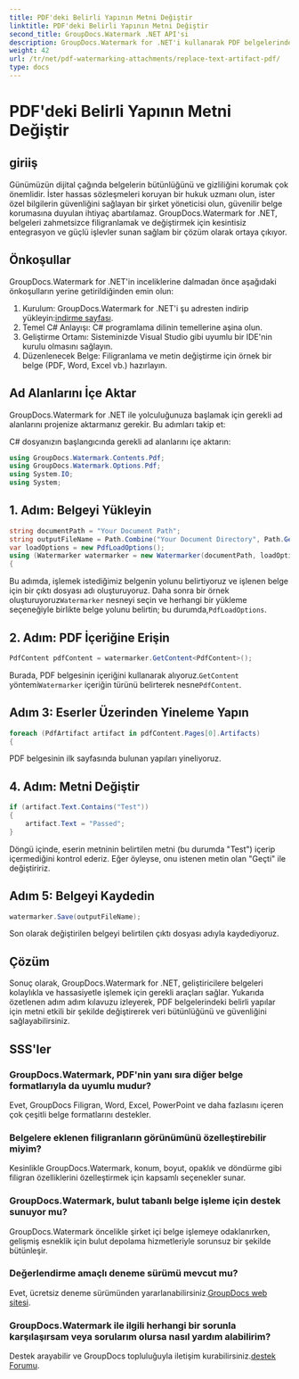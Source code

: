 ```yaml
---
title: PDF'deki Belirli Yapının Metni Değiştir
linktitle: PDF'deki Belirli Yapının Metni Değiştir
second_title: GroupDocs.Watermark .NET API'si
description: GroupDocs.Watermark for .NET'i kullanarak PDF belgelerindeki belirli yapılara ilişkin metni nasıl değiştireceğinizi keşfedin. Belge güvenliğini ve bütünlüğünü zahmetsizce geliştirin.
weight: 42
url: /tr/net/pdf-watermarking-attachments/replace-text-artifact-pdf/
type: docs
---
```

# PDF'deki Belirli Yapının Metni Değiştir

## giriiş
Günümüzün dijital çağında belgelerin bütünlüğünü ve gizliliğini korumak çok önemlidir. İster hassas sözleşmeleri koruyan bir hukuk uzmanı olun, ister özel bilgilerin güvenliğini sağlayan bir şirket yöneticisi olun, güvenilir belge korumasına duyulan ihtiyaç abartılamaz. GroupDocs.Watermark for .NET, belgeleri zahmetsizce filigranlamak ve değiştirmek için kesintisiz entegrasyon ve güçlü işlevler sunan sağlam bir çözüm olarak ortaya çıkıyor.
## Önkoşullar
GroupDocs.Watermark for .NET'in inceliklerine dalmadan önce aşağıdaki önkoşulların yerine getirildiğinden emin olun:
1. Kurulum: GroupDocs.Watermark for .NET'i şu adresten indirip yükleyin:[indirme sayfası](https://releases.groupdocs.com/Watermark/net/).
2. Temel C# Anlayışı: C# programlama dilinin temellerine aşina olun.
3. Geliştirme Ortamı: Sisteminizde Visual Studio gibi uyumlu bir IDE'nin kurulu olmasını sağlayın.
4. Düzenlenecek Belge: Filigranlama ve metin değiştirme için örnek bir belge (PDF, Word, Excel vb.) hazırlayın.

## Ad Alanlarını İçe Aktar
GroupDocs.Watermark for .NET ile yolculuğunuza başlamak için gerekli ad alanlarını projenize aktarmanız gerekir. Bu adımları takip et:

C# dosyanızın başlangıcında gerekli ad alanlarını içe aktarın:
```csharp
using GroupDocs.Watermark.Contents.Pdf;
using GroupDocs.Watermark.Options.Pdf;
using System.IO;
using System;
```
## 1. Adım: Belgeyi Yükleyin
```csharp
string documentPath = "Your Document Path";
string outputFileName = Path.Combine("Your Document Directory", Path.GetFileName(documentPath));
var loadOptions = new PdfLoadOptions();
using (Watermarker watermarker = new Watermarker(documentPath, loadOptions))
{
```
 Bu adımda, işlemek istediğimiz belgenin yolunu belirtiyoruz ve işlenen belge için bir çıktı dosyası adı oluşturuyoruz. Daha sonra bir örnek oluşturuyoruz`Watermarker` nesneyi seçin ve herhangi bir yükleme seçeneğiyle birlikte belge yolunu belirtin; bu durumda,`PdfLoadOptions`.
## 2. Adım: PDF İçeriğine Erişin
```csharp
PdfContent pdfContent = watermarker.GetContent<PdfContent>();
```
 Burada, PDF belgesinin içeriğini kullanarak alıyoruz.`GetContent` yöntemi`Watermarker` içeriğin türünü belirterek nesne`PdfContent`.
## Adım 3: Eserler Üzerinden Yineleme Yapın
```csharp
foreach (PdfArtifact artifact in pdfContent.Pages[0].Artifacts)
{
```
PDF belgesinin ilk sayfasında bulunan yapıları yineliyoruz.
## 4. Adım: Metni Değiştir
```csharp
if (artifact.Text.Contains("Test"))
{
    artifact.Text = "Passed";
}
```
Döngü içinde, eserin metninin belirtilen metni (bu durumda "Test") içerip içermediğini kontrol ederiz. Eğer öyleyse, onu istenen metin olan "Geçti" ile değiştiririz.
## Adım 5: Belgeyi Kaydedin
```csharp
watermarker.Save(outputFileName);
```
Son olarak değiştirilen belgeyi belirtilen çıktı dosyası adıyla kaydediyoruz.

## Çözüm
Sonuç olarak, GroupDocs.Watermark for .NET, geliştiricilere belgeleri kolaylıkla ve hassasiyetle işlemek için gerekli araçları sağlar. Yukarıda özetlenen adım adım kılavuzu izleyerek, PDF belgelerindeki belirli yapılar için metni etkili bir şekilde değiştirerek veri bütünlüğünü ve güvenliğini sağlayabilirsiniz.
## SSS'ler
### GroupDocs.Watermark, PDF'nin yanı sıra diğer belge formatlarıyla da uyumlu mudur?
Evet, GroupDocs Filigran, Word, Excel, PowerPoint ve daha fazlasını içeren çok çeşitli belge formatlarını destekler.
### Belgelere eklenen filigranların görünümünü özelleştirebilir miyim?
Kesinlikle GroupDocs.Watermark, konum, boyut, opaklık ve döndürme gibi filigran özelliklerini özelleştirmek için kapsamlı seçenekler sunar.
### GroupDocs.Watermark, bulut tabanlı belge işleme için destek sunuyor mu?
GroupDocs.Watermark öncelikle şirket içi belge işlemeye odaklanırken, gelişmiş esneklik için bulut depolama hizmetleriyle sorunsuz bir şekilde bütünleşir.
### Değerlendirme amaçlı deneme sürümü mevcut mu?
 Evet, ücretsiz deneme sürümünden yararlanabilirsiniz.[GroupDocs web sitesi](https://releases.groupdocs.com/).
### GroupDocs.Watermark ile ilgili herhangi bir sorunla karşılaşırsam veya sorularım olursa nasıl yardım alabilirim?
 Destek arayabilir ve GroupDocs topluluğuyla iletişim kurabilirsiniz.[destek Forumu](https://forum.groupdocs.com/c/watermark/19).